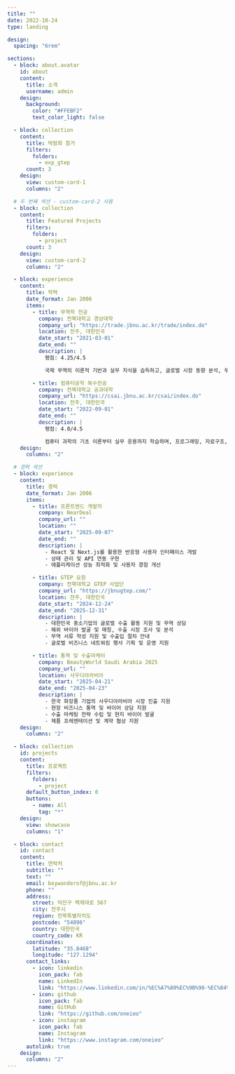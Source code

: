```yaml
---
title: ""
date: 2022-10-24
type: landing

design:
  spacing: "6rem"

sections:
  - block: about.avatar
    id: about
    content:
      title: 소개
      username: admin
    design:
      background:
        color: "#FFEBF2"
        text_color_light: false

  - block: collection
    content:
      title: 박람회 참가
      filters:
        folders:
          - exp_gtep
      count: 3
    design:
      view: custom-card-1
      columns: "2"

  # 두 번째 섹션 - custom-card-2 사용
  - block: collection
    content:
      title: Featured Projects
      filters:
        folders:
          - project
      count: 3
    design:
      view: custom-card-2
      columns: "2"

  - block: experience
    content:
      title: 학력
      date_format: Jan 2006
      items:
        - title: 무역학 전공
          company: 전북대학교 경상대학
          company_url: "https://trade.jbnu.ac.kr/trade/index.do"
          location: 전주, 대한민국
          date_start: "2021-03-01"
          date_end: ""
          description: |
            평점: 4.25/4.5

            국제 무역의 이론적 기반과 실무 지식을 습득하고, 글로벌 시장 동향 분석, 무역 협상, 수출입 절차, 국제 마케팅 전략 등을 학습하여 글로벌 비즈니스 전문가로서 성장하고 있습니다.

        - title: 컴퓨터공학 복수전공
          company: 전북대학교 공과대학
          company_url: "https://csai.jbnu.ac.kr/csai/index.do"
          location: 전주, 대한민국
          date_start: "2022-09-01"
          date_end: ""
          description: |
            평점: 4.0/4.5

            컴퓨터 과학의 기초 이론부터 실무 응용까지 학습하며, 프로그래밍, 자료구조, 알고리즘, 데이터베이스, 인공지능 등을 통해 혁신적인 소프트웨어 솔루션을 개발하는 능력을 키우고 있습니다.
    design:
      columns: "2"

  # 경력 섹션
  - block: experience
    content:
      title: 경력
      date_format: Jan 2006
      items:
        - title: 프론트엔드 개발자
          company: NearDeal
          company_url: ""
          location: ""
          date_start: "2025-09-07"
          date_end: ""
          description: |
            - React 및 Next.js를 활용한 반응형 사용자 인터페이스 개발
            - 상태 관리 및 API 연동 구현
            - 애플리케이션 성능 최적화 및 사용자 경험 개선

        - title: GTEP 요원
          company: 전북대학교 GTEP 사업단
          company_url: "https://jbnugtep.com/"
          location: 전주, 대한민국
          date_start: "2024-12-24"
          date_end: "2025-12-31"
          description: |
            - 대한민국 중소기업의 글로벌 수출 활동 지원 및 무역 상담
            - 해외 바이어 발굴 및 매칭, 수출 시장 조사 및 분석
            - 무역 서류 작성 지원 및 수출입 절차 안내
            - 글로벌 비즈니스 네트워킹 행사 기획 및 운영 지원

        - title: 통역 및 수출마케터
          company: BeautyWorld Saudi Arabia 2025
          company_url: ""
          location: 사우디아라비아
          date_start: "2025-04-21"
          date_end: "2025-04-23"
          description: |
            - 한국 화장품 기업의 사우디아라비아 시장 진출 지원
            - 현장 비즈니스 통역 및 바이어 상담 지원
            - 수출 마케팅 전략 수립 및 현지 바이어 발굴
            - 제품 프레젠테이션 및 계약 협상 지원
    design:
      columns: "2"

  - block: collection
    id: projects
    content:
      title: 프로젝트
      filters:
        folders:
          - project
      default_button_index: 0
      buttons:
        - name: All
          tag: "*"
    design:
      view: showcase
      columns: "1"

  - block: contact
    id: contact
    content:
      title: 연락처
      subtitle: ""
      text: ""
      email: boywonderof@jbnu.ac.kr
      phone: ""
      address:
        street: 덕진구 백제대로 567
        city: 전주시
        region: 전북특별자치도
        postcode: "54896"
        country: 대한민국
        country_code: KR
      coordinates:
        latitude: "35.8468"
        longitude: "127.1294"
      contact_links:
        - icon: linkedin
          icon_pack: fab
          name: LinkedIn
          link: "https://www.linkedin.com/in/%EC%A7%80%EC%9B%90-%EC%84%A0-467467366/"
        - icon: github
          icon_pack: fab
          name: GitHub
          link: "https://github.com/oneieo"
        - icon: instagram
          icon_pack: fab
          name: Instagram
          link: "https://www.instagram.com/oneieo"
      autolink: true
    design:
      columns: "2"
---
```


